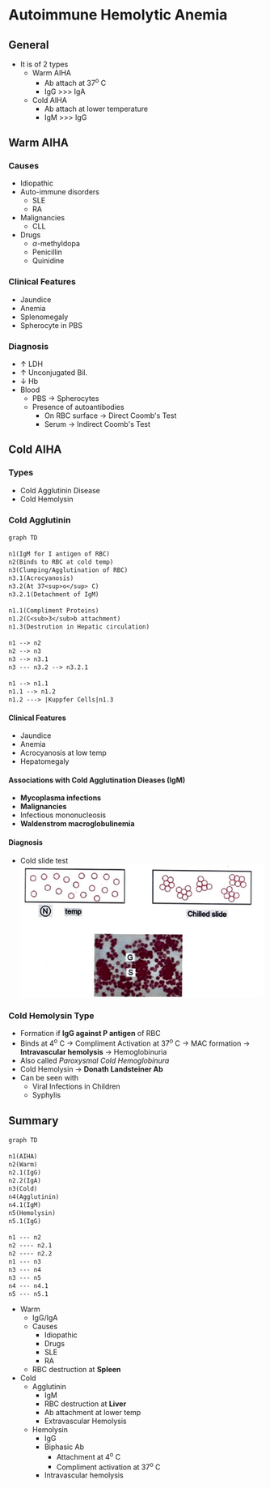 # Autoimmune Hemolytic Anemia

## General

- It is of 2 types
	- Warm AIHA 
		- Ab attach at 37<sup>o</sup> C
		- IgG >>> IgA
	- Cold AIHA
		- Ab attach at lower temperature
		- IgM >>> IgG
## Warm AIHA

### Causes

- Idiopathic
- Auto-immune disorders
	- SLE
	- RA
- Malignancies
	- CLL
- Drugs
	- $\alpha$-methyldopa
	- Penicillin
	- Quinidine
### Clinical Features
- Jaundice
- Anemia
- Splenomegaly
- Spherocyte in PBS

### Diagnosis
- $\uparrow$ LDH
- $\uparrow$ Unconjugated Bil.
- $\downarrow$ Hb
- Blood
	- PBS  $\rightarrow$ Spherocytes
	- Presence of autoantibodies
		- On RBC surface  $\rightarrow$ Direct Coomb's Test
		- Serum  $\rightarrow$ Indirect Coomb's Test

## Cold AIHA

### Types
- Cold Agglutinin Disease
- Cold Hemolysin

### Cold Agglutinin

```mermaid
graph TD

n1(IgM for I antigen of RBC)
n2(Binds to RBC at cold temp)
n3(Clumping/Agglutination of RBC)
n3.1(Acrocyanosis)
n3.2(At 37<sup>o</sup> C)
n3.2.1(Detachment of IgM)

n1.1(Compliment Proteins)
n1.2(C<sub>3</sub>b attachment)
n1.3(Destrution in Hepatic circulation)

n1 --> n2
n2 --> n3
n3 --> n3.1
n3 --- n3.2 --> n3.2.1

n1 --> n1.1
n1.1 --> n1.2
n1.2 ---> |Kuppfer Cells|n1.3
```
#### Clinical Features
- Jaundice
- Anemia
- Acrocyanosis at low temp
- Hepatomegaly

#### Associations with Cold Agglutination Dieases (IgM)

- **Mycoplasma infections**
- **Malignancies**
- Infectious mononucleosis
- **Waldenstrom macroglobulinemia**

#### Diagnosis
- Cold slide test
	![ColdSlideTest](Pathology/Images/ColdSlideTest.jpg)

### Cold Hemolysin Type

- Formation if **IgG against P antigen** of RBC
- Binds at 4<sup>o</sup> C  $\rightarrow$ Compliment Activation at 37<sup>o</sup> C  $\rightarrow$ MAC formation  $\rightarrow$ **Intravascular hemolysis**  $\rightarrow$ Hemoglobinuria
- Also called *Paroxysmal Cold Hemoglobinura*
- Cold Hemolysin  $\rightarrow$ **Donath Landsteiner Ab**
- Can be seen with
	- Viral Infections in Children
	- Syphylis

## Summary

```mermaid
graph TD

n1(AIHA)
n2(Warm)
n2.1(IgG)
n2.2(IgA)
n3(Cold)
n4(Agglutinin)
n4.1(IgM)
n5(Hemolysin)
n5.1(IgG)

n1 --- n2
n2 ---- n2.1
n2 ---- n2.2
n1 --- n3
n3 --- n4
n3 --- n5
n4 --- n4.1
n5 --- n5.1
```
- Warm
	- IgG/IgA
	- Causes
		- Idiopathic
		- Drugs
		- SLE
		- RA
	- RBC destruction at **Spleen**
- Cold
	- Agglutinin
		- IgM
		- RBC destruction at **Liver**
		- Ab attachment at lower temp
		- Extravascular Hemolysis
	- Hemolysin
		- IgG
		- Biphasic Ab
			- Attachment at 4<sup>o</sup> C
			- Compliment activation at 37<sup>o</sup> C
		- Intravascular hemolysis